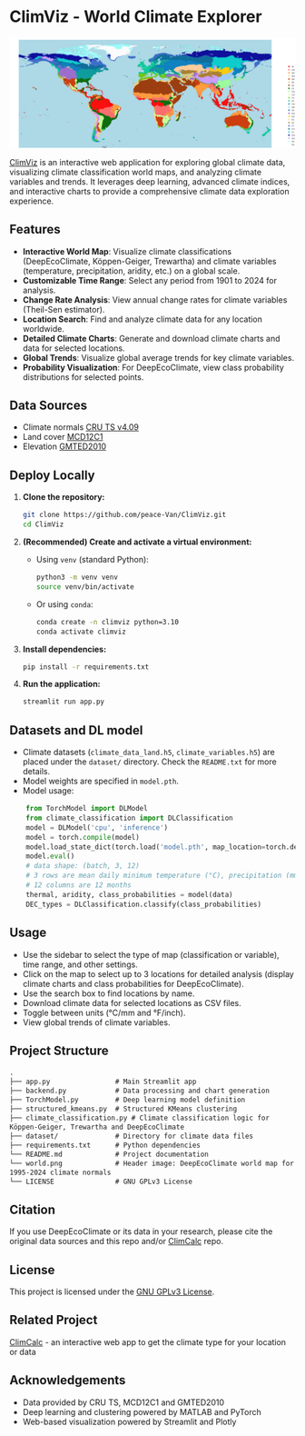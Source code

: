 # ClimViz - World Climate Explorer

![DeepEcoClimate](world.png)

[ClimViz](https://climviz.streamlit.app/) is an interactive web application for exploring global climate data, visualizing climate classification world maps, and analyzing climate variables and trends. It leverages deep learning, advanced climate indices, and interactive charts to provide a comprehensive climate data exploration experience.

## Features

- **Interactive World Map**: Visualize climate classifications (DeepEcoClimate, Köppen-Geiger, Trewartha) and climate variables (temperature, precipitation, aridity, etc.) on a global scale.
- **Customizable Time Range**: Select any period from 1901 to 2024 for analysis.
- **Change Rate Analysis**: View annual change rates for climate variables (Theil-Sen estimator).
- **Location Search**: Find and analyze climate data for any location worldwide.
- **Detailed Climate Charts**: Generate and download climate charts and data for selected locations.
- **Global Trends**: Visualize global average trends for key climate variables.
- **Probability Visualization**: For DeepEcoClimate, view class probability distributions for selected points.

## Data Sources

- Climate normals [CRU TS v4.09](https://crudata.uea.ac.uk/cru/data/hrg/)
- Land cover [MCD12C1](https://www.earthdata.nasa.gov/data/catalog/lpcloud-mcd12c1-061)
- Elevation [GMTED2010](https://www.usgs.gov/centers/eros/science/usgs-eros-archive-digital-elevation-global-multi-resolution-terrain-elevation)

## Deploy Locally

1. **Clone the repository:**
   ```bash
   git clone https://github.com/peace-Van/ClimViz.git
   cd ClimViz
   ```

2. **(Recommended) Create and activate a virtual environment:**
   - Using `venv` (standard Python):
     ```bash
     python3 -m venv venv
     source venv/bin/activate
     ```
   - Or using `conda`:
     ```bash
     conda create -n climviz python=3.10
     conda activate climviz
     ```

3. **Install dependencies:**
   ```bash
   pip install -r requirements.txt
   ```

4. **Run the application:**
   ```bash
   streamlit run app.py
   ```

## Datasets and DL model

- Climate datasets (`climate_data_land.h5`, `climate_variables.h5`) are placed under the `dataset/` directory. Check the `README.txt` for more details.
- Model weights are specified in `model.pth`.
- Model usage: 
```python
    from TorchModel import DLModel
    from climate_classification import DLClassification
    model = DLModel('cpu', 'inference')
    model = torch.compile(model)
    model.load_state_dict(torch.load('model.pth', map_location=torch.device('cpu')))
    model.eval()
    # data shape: (batch, 3, 12)
    # 3 rows are mean daily minimum temperature (°C), precipitation (mm), mean daily maximum temperature (°C)
    # 12 columns are 12 months
    thermal, aridity, class_probabilities = model(data)
    DEC_types = DLClassification.classify(class_probabilities)
```

## Usage

- Use the sidebar to select the type of map (classification or variable), time range, and other settings.
- Click on the map to select up to 3 locations for detailed analysis (display climate charts and class probabilities for DeepEcoClimate).
- Use the search box to find locations by name.
- Download climate data for selected locations as CSV files.
- Toggle between units (°C/mm and °F/inch).
- View global trends of climate variables.

## Project Structure

```
.
├── app.py                # Main Streamlit app
├── backend.py            # Data processing and chart generation
├── TorchModel.py         # Deep learning model definition
├── structured_kmeans.py  # Structured KMeans clustering
├── climate_classification.py # Climate classification logic for Köppen-Geiger, Trewartha and DeepEcoClimate
├── dataset/              # Directory for climate data files
├── requirements.txt      # Python dependencies
└── README.md             # Project documentation
└── world.png             # Header image: DeepEcoClimate world map for 1995-2024 climate normals
└── LICENSE               # GNU GPLv3 License
```

## Citation

If you use DeepEcoClimate or its data in your research, please cite the original data sources and this repo and/or [ClimCalc](https://github.com/peace-Van/ClimCalc/tree/main) repo.

## License

This project is licensed under the [GNU GPLv3 License](LICENSE).

## Related Project

[ClimCalc](https://climcalc.streamlit.app/) - an interactive web app to get the climate type for your location or data

## Acknowledgements

- Data provided by CRU TS, MCD12C1 and GMTED2010
- Deep learning and clustering powered by MATLAB and PyTorch
- Web-based visualization powered by Streamlit and Plotly

